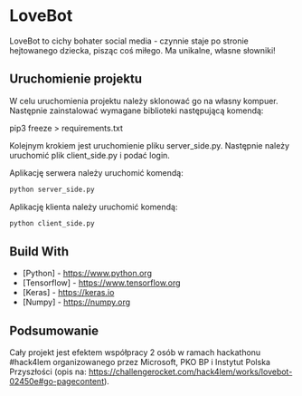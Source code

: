 # LoveBot
LoveBot to cichy bohater social media - czynnie staje po stronie hejtowanego dziecka, pisząc coś miłego. Ma unikalne, własne słowniki!

## Uruchomienie projektu

W celu uruchomienia projektu należy sklonować go na własny kompuer. Następnie zainstalować wymagane biblioteki następującą komendą:

pip3 freeze > requirements.txt 

Kolejnym krokiem jest uruchomienie pliku server_side.py. Następnie należy uruchomić plik client_side.py i podać login.

Aplikację serwera należy uruchomić komendą:
```sh
python server_side.py
```

Aplikację klienta należy uruchomić komendą:
```sh
python client_side.py
```
## Build With

- [Python] - https://www.python.org
- [Tensorflow] - https://www.tensorflow.org
- [Keras] - https://keras.io
- [Numpy] - https://numpy.org

## Podsumowanie
Cały projekt jest efektem współpracy 2 osób w ramach hackathonu #hack4lem organizowanego przez Microsoft, PKO BP i Instytut Polska Przyszłości (opis na: https://challengerocket.com/hack4lem/works/lovebot-02450e#go-pagecontent).
